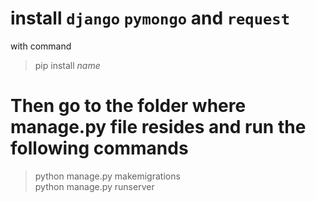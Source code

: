 # install  `django` `pymongo` and `request`
with command 
>pip install  _name_
>
# Then go to the folder where manage.py file resides and run the following commands
> python manage.py makemigrations <br />
python manage.py runserver
>






